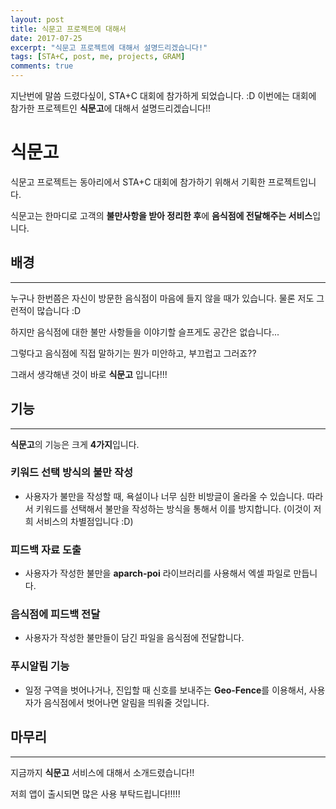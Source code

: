 ```yaml
---
layout: post
title: 식문고 프로젝트에 대해서
date: 2017-07-25
excerpt: "식문고 프로젝트에 대해서 설명드리겠습니다!"
tags: [STA+C, post, me, projects, GRAM]
comments: true
---
```


지난번에 말씀 드렸다싶이, STA+C 대회에 참가하게 되었습니다. :D
이번에는 대회에 참가한 프로젝트인 **식문고**에 대해서 설명드리겠습니다!!

식문고
============

식문고 프로젝트는 동아리에서 STA+C 대회에 참가하기 위해서 기획한 프로젝트입니다. 

식문고는 한마디로 고객의 **불만사항을 받아 정리한 후**에 **음식점에 전달해주는 서비스**입니다.


## 배경
--------
누구나 한번쯤은 자신이 방문한 음식점이 마음에 들지 않을 때가 있습니다. 물론 저도 그런적이 많습니다 :D

하지만 음식점에 대한 불만 사항들을 이야기할 슬프게도 공간은 없습니다...

그렇다고 음식점에 직접 말하기는 뭔가 미안하고, 부끄럽고 그러죠??

그래서 생각해낸 것이 바로 **식문고** 입니다!!!

## 기능
-------

**식문고**의 기능은 크게 **4가지**입니다.

### 키워드 선택 방식의 불만 작성
- 사용자가 불만을 작성할 때, 욕설이나 너무 심한 비방글이 올라올 수 있습니다. 따라서 키워드를 선택해서 불만을 작성하는 방식을 통해서 이를 방지합니다. (이것이 저희 서비스의 차별점입니다 :D)
### 피드백 자료 도출
- 사용자가 작성한 불만을 **aparch-poi** 라이브러리를 사용해서 엑셀 파일로 만듭니다.
### 음식점에 피드백 전달
- 사용자가 작성한 불만들이 담긴 파일을 음식점에 전달합니다.
### 푸시알림 기능
- 일정 구역을 벗어나거나, 진입할 때 신호를 보내주는 **Geo-Fence**를 이용해서, 사용자가 음식점에서 벗어나면 알림을 띄워줄 것입니다.   

## 마무리
---------

지금까지 **식문고** 서비스에 대해서 소개드렸습니다!!

저희 앱이 출시되면 많은 사용 부탁드립니다!!!!!
